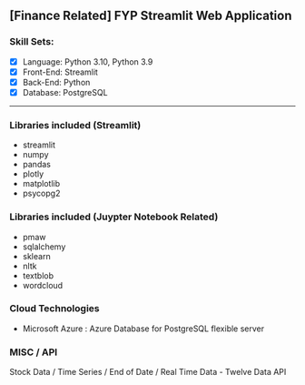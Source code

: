 ## [Finance Related] FYP Streamlit Web Application
### Skill Sets:
- [x] Language: Python 3.10, Python 3.9
- [x] Front-End: Streamlit
- [x] Back-End: Python
- [x] Database: PostgreSQL
----
### Libraries included (Streamlit)
- streamlit
- numpy
- pandas
- plotly
- matplotlib
- psycopg2
### Libraries included (Juypter Notebook Related)
- pmaw
- sqlalchemy
- sklearn
- nltk
- textblob
- wordcloud
### Cloud Technologies
- Microsoft Azure : Azure Database for PostgreSQL flexible server
### MISC / API
Stock Data / Time Series / End of Date / Real Time Data - Twelve Data API

